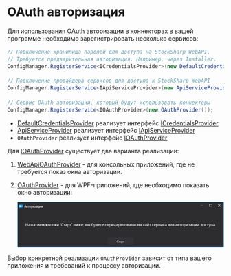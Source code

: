 # OAuth авторизация

Для использования OAuth авторизации в коннекторах в вашей программе необходимо зарегистрировать несколько сервисов:

```csharp
// Подключение хранилища паролей для доступа на StockSharp WebAPI.
// Требуется предварительная авторизация. Например, через Installer.
ConfigManager.RegisterService<ICredentialsProvider>(new DefaultCredentialsProvider());

// Подключение провайдера сервисов для доступа к StockSharp WebAPI
ConfigManager.RegisterService<IApiServiceProvider>(new ApiServiceProvider());
                           
// Сервис OAuth авторизации, который будут использовать коннекторы
ConfigManager.RegisterService<IOAuthProvider>(new OAuthProvider());
```

- [DefaultCredentialsProvider](xref:StockSharp.Configuration.DefaultCredentialsProvider) реализует интерфейс [ICredentialsProvider](xref:StockSharp.Configuration.ICredentialsProvider)
- [ApiServiceProvider](xref:StockSharp.Web.Api.Client.ApiServiceProvider) реализует интерфейс [IApiServiceProvider](xref:StockSharp.Web.Api.Client.IApiServiceProvider)
- `OAuthProvider` реализует интерфейс [IOAuthProvider](xref:Ecng.Net.IOAuthProvider)

Для [IOAuthProvider](xref:Ecng.Net.IOAuthProvider) существует два варианта реализации:

1. [WebApiOAuthProvider](xref:StockSharp.Studio.WebApi.WebApiOAuthProvider) - для консольных приложений, где не требуется показ окна авторизации.

2. [OAuthProvider](xref:StockSharp.Studio.Controls.OAuthProvider) - для WPF-приложений, где необходимо показать окно авторизации:

   ![OAuth Start](../../../images/oauth_start.png)

Выбор конкретной реализации `OAuthProvider` зависит от типа вашего приложения и требований к процессу авторизации.